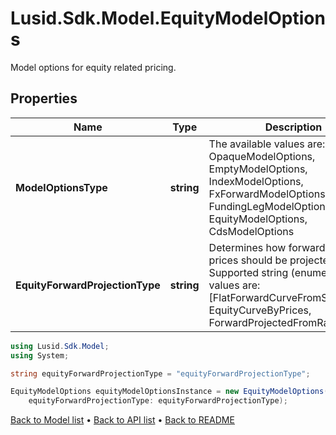 # Lusid.Sdk.Model.EquityModelOptions
Model options for equity related pricing.

## Properties

Name | Type | Description | Notes
------------ | ------------- | ------------- | -------------
**ModelOptionsType** | **string** | The available values are: Invalid, OpaqueModelOptions, EmptyModelOptions, IndexModelOptions, FxForwardModelOptions, FundingLegModelOptions, EquityModelOptions, CdsModelOptions | 
**EquityForwardProjectionType** | **string** | Determines how forward equity prices should be projected.                Supported string (enumeration) values are: [FlatForwardCurveFromSpot, EquityCurveByPrices, ForwardProjectedFromRatesCurve]. | 

```csharp
using Lusid.Sdk.Model;
using System;

string equityForwardProjectionType = "equityForwardProjectionType";

EquityModelOptions equityModelOptionsInstance = new EquityModelOptions(
    equityForwardProjectionType: equityForwardProjectionType);
```

[Back to Model list](../README.md#documentation-for-models) &#8226; [Back to API list](../README.md#documentation-for-api-endpoints) &#8226; [Back to README](../README.md)
